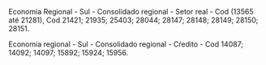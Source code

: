 Economia Regional  - Sul - Consolidado regional - Setor real - Cod (13565 até 21281), Cod 21421; 21935; 25403; 28044; 28147; 28148; 28149; 28150; 28151.

Economia regional - Sul - Consolidado  regional - Cŕedito - Cod 14087; 14092; 14097; 15892; 15924; 15956.
